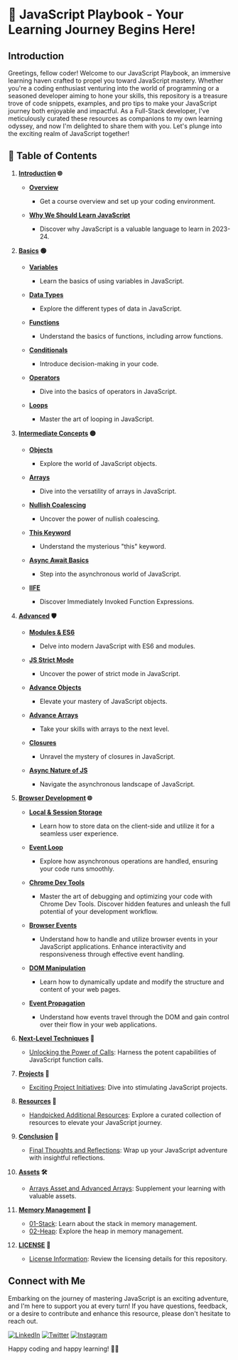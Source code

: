 # 🚀 JavaScript Playbook - Your Learning Journey Begins Here!

## Introduction

Greetings, fellow coder! Welcome to our JavaScript Playbook, an immersive learning haven crafted to propel you toward JavaScript mastery. Whether you're a coding enthusiast venturing into the world of programming or a seasoned developer aiming to hone your skills, this repository is a treasure trove of code snippets, examples, and pro tips to make your JavaScript journey both enjoyable and impactful. As a Full-Stack developer, I've meticulously curated these resources as companions to my own learning odyssey, and now I'm delighted to share them with you. Let's plunge into the exciting realm of JavaScript together!

## 📘 Table of Contents

1. **[Introduction](./01-Introduction%20📚/README.md) 🌐**

   - **[Overview](./01-Introduction%20📚/01-Overview.ipynb)**

     - Get a course overview and set up your coding environment.

   - **[Why We Should Learn JavaScript](./01-Introduction%20📚/02-Why-JavaScript.ipynb)**

     - Discover why JavaScript is a valuable language to learn in 2023-24.

2. **[Basics](./02-Basics%20🟢/README.md) 🟢**

   - **[Variables](./02-Basics%20🟢/01-Variables.ipynb)**

     - Learn the basics of using variables in JavaScript.

   - **[Data Types](./02-Basics%20🟢/02-Data-Types.ipynb)**

     - Explore the different types of data in JavaScript.

   - **[Functions](./02-Basics%20🟢/03-Functions.ipynb)**

     - Understand the basics of functions, including arrow functions.

   - **[Conditionals](./02-Basics%20🟢/04-Conditionals.ipynb)**

     - Introduce decision-making in your code.

   - **[Operators](./02-Basics%20🟢/04-Conditionals.ipynb)**

     - Dive into the basics of operators in JavaScript.

   - **[Loops](./02-Basics%20🟢/06-Loops.ipynb)**

     - Master the art of looping in JavaScript.

3. **[Intermediate Concepts](./03-Intermediate%20🟡/README.md) 🟡**

   - **[Objects](./03-Intermediate%20🟡/01-Objects.ipynb)**

     - Explore the world of JavaScript objects.

   - **[Arrays](./03-Intermediate%20🟡/02-Arrays.ipynb)**

     - Dive into the versatility of arrays in JavaScript.

   - **[Nullish Coalescing](./03-Intermediate%20🟡/03-Nullish-Coalescing.ipynb)**

     - Uncover the power of nullish coalescing.

   - **[This Keyword](./03-Intermediate%20🟡/04-This-Keyword.ipynb)**

     - Understand the mysterious "this" keyword.

   - **[Async Await Basics](./03-Intermediate%20🟡/05-Async-Await.ipynb)**

     - Step into the asynchronous world of JavaScript.

   - **[IIFE](./03-Intermediate%20🟡/06-IIFE.ipynb)**

     - Discover Immediately Invoked Function Expressions.

4. **[Advanced](./04-Advanced%20🛡️/README.md) 🛡️**

   - **[Modules & ES6](./04-Advanced%20🛡️/01-Modules-and-ES6.ipynb)**

     - Delve into modern JavaScript with ES6 and modules.

   - **[JS Strict Mode](./04-Advanced%20🛡️/02-Strict-Mode-and-Web-APIs.ipynb)**

     - Uncover the power of strict mode in JavaScript.

   - **[Advance Objects](./04-Advanced%20🛡️/03-Advanced-Objects.ipynb)**

     - Elevate your mastery of JavaScript objects.

   - **[Advance Arrays](./04-Advanced%20🛡️/04-Advanced-Arrays.ipynb)**

     - Take your skills with arrays to the next level.

   - **[Closures](./04-Advanced%20🛡️/05-Closures.ipynb)**

     - Unravel the mystery of closures in JavaScript.

   - **[Async Nature of JS](./04-Advanced%20🛡️/06-Javascript-Async-Nature.ipynb)**
     - Navigate the asynchronous landscape of JavaScript.

5. **[Browser Development](./05-Browser-Development%20🌐/README.md) 🌐**

   - **[Local & Session Storage](./05-Browser-Development%20🌐/01-Local-Storage-and-Session-Storage.ipynb)**

     - Learn how to store data on the client-side and utilize it for a seamless user experience.

   - **[Event Loop](./05-Browser-Development%20🌐/02-Event-Loop.ipynb)**

     - Explore how asynchronous operations are handled, ensuring your code runs smoothly.

   - **[Chrome Dev Tools](./05-Browser-Development%20🌐/03-Chrome-Dev-Tools.ipynb)**

     - Master the art of debugging and optimizing your code with Chrome Dev Tools. Discover hidden features and unleash the full potential of your development workflow.

   - **[Browser Events](./05-Browser-Development%20🌐/04-JS-Events.ipynb)**

     - Understand how to handle and utilize browser events in your JavaScript applications. Enhance interactivity and responsiveness through effective event handling.

   - **[DOM Manipulation](./05-Browser-Development%20🌐/05-DOM-Manipulation.ipynb)**

     - Learn how to dynamically update and modify the structure and content of your web pages.

   - **[Event Propagation](./05-Browser-Development%20🌐/06-EventPropagationGuide.ipynb)**
     - Understand how events travel through the DOM and gain control over their flow in your web applications.

6. **[Next-Level Techniques](./06-Next-Level-Techniques) 🚀**

   - [Unlocking the Power of Calls](./06-Next-Level-Techniques%20🚀): Harness the potent capabilities of JavaScript function calls.

7. **[Projects](./07-Projects) 🚧**

   - [Exciting Project Initiatives](./07-Projects%20🚧): Dive into stimulating JavaScript projects.

8. **[Resources](./08-Resources) 📎**

   - [Handpicked Additional Resources](./08-Resources/README.md): Explore a curated collection of resources to elevate your JavaScript journey.

9. **[Conclusion](./09-Conclusion) 🎯**

   - [Final Thoughts and Reflections](./09-Conclusion/README.md): Wrap up your JavaScript adventure with insightful reflections.

10. **[Assets](./Assets) 🛠️**

    - [Arrays Asset and Advanced Arrays](./Assets/Arrays): Supplement your learning with valuable assets.

11. **[Memory Management](./Memory-Management/JS-Playbook) 🧠**

    - [01-Stack](./Memory%20Management%20🧠/): Learn about the stack in memory management.
    - [02-Heap](./Memory-Management/JS-Playbook/02-Heap.ipynb): Explore the heap in memory management.

12. **[LICENSE](./LICENSE) 📜**
    - [License Information](./LICENSE): Review the licensing details for this repository.

## Connect with Me

Embarking on the journey of mastering JavaScript is an exciting adventure, and I'm here to support you at every turn! If you have questions, feedback, or a desire to contribute and enhance this resource, please don't hesitate to reach out.

[![LinkedIn](https://img.shields.io/badge/LinkedIn-Connect-blue?style=flat-square&logo=linkedin)](https://www.linkedin.com/in/zeeshanmukhtar1/)
[![Twitter](https://img.shields.io/badge/Twitter-Follow-blue?style=flat-square&logo=twitter)](https://twitter.com/ZeshanMukhtar01)
[![Instagram](https://img.shields.io/badge/Instagram-Follow-blue?style=flat-square&logo=instagram)](https://www.instagram.com/zeshanmukhtar01/)

Happy coding and happy learning! 🚀✨
